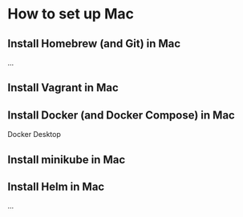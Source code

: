 # How to set up Mac

## Install Homebrew (and Git) in Mac

...

## Install Vagrant in Mac

## Install Docker (and Docker Compose) in Mac

Docker Desktop

## Install minikube in Mac

## Install Helm in Mac

...
